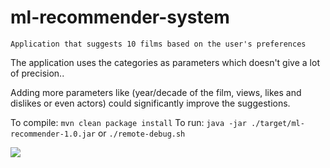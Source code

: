 # ml-recommender-system

```Application that suggests 10 films based on the user's preferences```

The application uses the categories as parameters which doesn't give a lot of precision.. 

Adding more parameters like (year/decade of the film, views, likes and dislikes or even actors) could significantly improve the suggestions.

To compile: ```mvn clean package install```
To run: ```java -jar ./target/ml-recommender-1.0.jar``` or ```./remote-debug.sh``` 


<img src="https://github.com/EngCpp/ml-recommender-system/blob/master/thumbnail.png"/>

